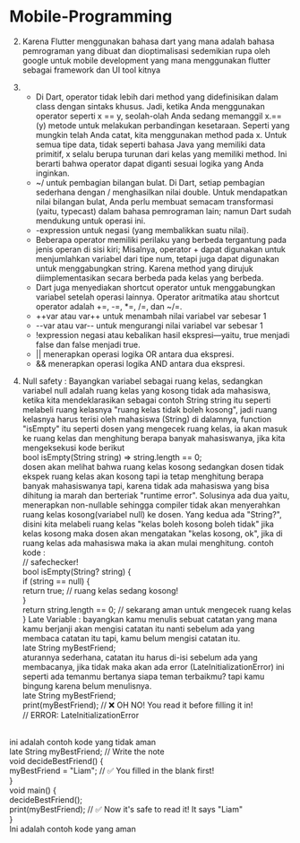 # Mobile-Programming
2. Karena Flutter menggunakan bahasa dart yang mana adalah bahasa pemrograman yang dibuat dan dioptimalisasi sedemikian rupa oleh google untuk mobile development yang mana menggunakan flutter sebagai framework dan UI tool kitnya 
3. - Di Dart, operator tidak lebih dari method yang didefinisikan dalam class dengan sintaks khusus.
     Jadi, ketika Anda menggunakan operator seperti x == y, seolah-olah Anda sedang memanggil
     x.==(y) metode untuk melakukan perbandingan kesetaraan.
     Seperti yang mungkin telah Anda catat, kita menggunakan method pada x. Untuk semua tipe data, tidak seperti bahasa Java yang memiliki data primitif, x selalu           berupa turunan dari kelas yang memiliki method. Ini berarti bahwa operator dapat diganti sesuai logika yang Anda inginkan.
   - ~/ untuk pembagian bilangan bulat. Di Dart, setiap pembagian sederhana dengan / menghasilkan nilai double. Untuk mendapatkan nilai bilangan bulat, Anda perlu           membuat semacam transformasi (yaitu, typecast) dalam bahasa pemrograman lain; namun Dart sudah mendukung untuk operasi ini.
   - -expression untuk negasi (yang membalikkan suatu nilai).
   - Beberapa operator memiliki perilaku yang berbeda tergantung pada jenis operan di sisi kiri; Misalnya, operator + dapat digunakan untuk menjumlahkan variabel           dari tipe num, tetapi juga dapat digunakan untuk menggabungkan string. Karena method yang dirujuk diimplementasikan secara berbeda pada kelas yang berbeda.
   - Dart juga menyediakan shortcut operator untuk menggabungkan variabel setelah operasi lainnya. Operator aritmatika atau shortcut operator adalah +=, -=, *=, /=,        dan ~/=.
   - ++var atau var++ untuk menambah nilai variabel var sebesar 1
   - --var atau var-- untuk mengurangi nilai variabel var sebesar 1
   - !expression negasi atau kebalikan hasil ekspresi—yaitu, true menjadi false dan false menjadi true.
   - || menerapkan operasi logika OR antara dua ekspresi.
   - && menerapkan operasi logika AND antara dua ekspresi.

4. Null safety :
Bayangkan variabel sebagai ruang kelas, sedangkan variabel null adalah ruang kelas yang kosong tidak ada mahasiswa, ketika kita mendeklarasikan sebagai contoh String string itu seperti melabeli ruang kelasnya "ruang kelas tidak boleh kosong", jadi ruang kelasnya harus terisi oleh mahasiswa (String) di dalamnya, function "isEmpty" itu seperti dosen yang mengecek ruang kelas, ia akan masuk ke ruang kelas dan menghitung berapa banyak mahasiswanya, jika kita mengeksekusi kode berikut
<br>bool isEmpty(String string) => string.length == 0;<br>
dosen akan melihat bahwa ruang kelas kosong sedangkan dosen tidak ekspek ruang kelas akan kosong tapi ia tetap menghitung berapa banyak mahasiswanya tapi, karena tidak ada mahasiswa yang bisa dihitung ia marah dan berteriak "runtime error". Solusinya ada dua yaitu, menerapkan non-nullable sehingga compiler tidak akan menyerahkan ruang kelas kosong(variabel null) ke dosen. Yang kedua ada "String?", disini kita melabeli ruang kelas "kelas boleh kosong boleh tidak" jika kelas kosong maka dosen akan mengatakan "kelas kosong, ok", jika di ruang kelas ada mahasiswa maka ia akan mulai menghitung. contoh kode :
<br>// safechecker!
<br>bool isEmpty(String? string) {
<br>  if (string == null) {
<br>    return true; // ruang kelas sedang kosong!
<br>  }
<br>  return string.length == 0; // sekarang aman untuk mengecek ruang kelas
<br>}
   Late Variable :
bayangkan kamu menulis sebuat catatan yang mana kamu berjanji akan mengisi catatan itu nanti sebelum ada yang membaca catatan itu tapi, kamu belum mengisi catatan itu.
<br> late String myBestFriend; <br>
aturannya sederhana, catatan itu harus di-isi sebelum ada yang membacanya, jika tidak maka akan ada error (LateInitializationError) ini seperti ada temanmu bertanya siapa teman terbaikmu? tapi kamu bingung karena belum menulisnya.
<br>late String myBestFriend;
<br>print(myBestFriend); // ❌ OH NO! You read it before filling it in!
<br>// ERROR: LateInitializationError
<br>
ini adalah contoh kode yang tidak aman
<br>
late String myBestFriend; // Write the note
<br>void decideBestFriend() {
<br>  myBestFriend = "Liam"; // ✅ You filled in the blank first!
<br>}
<br>void main() {
<br>  decideBestFriend();
<br>  print(myBestFriend); // ✅ Now it's safe to read it! It says "Liam"
<br>}<br>
Ini adalah contoh kode yang aman
